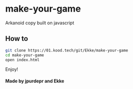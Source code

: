 # make-your-game

Arkanoid copy built on javascript

## How to

```sh
git clone https://01.kood.tech/git/Ekke/make-your-game
cd make-your-game
open index.html
```

Enjoy!

#### Made by jpurdepr and Ekke